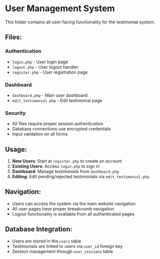 # User Management System

This folder contains all user-facing functionality for the testimonial system.

## Files:

### Authentication
- `login.php` - User login page
- `logout.php` - User logout handler
- `register.php` - User registration page

### Dashboard
- `dashboard.php` - Main user dashboard
- `edit_testimonial.php` - Edit testimonial page

### Security
- All files require proper session authentication
- Database connections use encrypted credentials
- Input validation on all forms

## Usage:

1. **New Users**: Start at `register.php` to create an account
2. **Existing Users**: Access `login.php` to sign in
3. **Dashboard**: Manage testimonials from `dashboard.php`
4. **Editing**: Edit pending/rejected testimonials via `edit_testimonial.php`

## Navigation:

- Users can access the system via the main website navigation
- All user pages have proper breadcrumb navigation
- Logout functionality is available from all authenticated pages

## Database Integration:

- Users are stored in the `users` table
- Testimonials are linked to users via `user_id` foreign key
- Session management through `user_sessions` table

